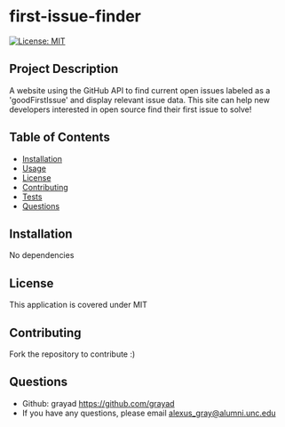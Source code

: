 # first-issue-finder

[![License: MIT](https://img.shields.io/badge/License-MIT-yellow.svg)](https://opensource.org/licenses/MIT)

## Project Description
  A website using the GitHub API to find current open issues labeled as a 'goodFirstIssue' and display relevant issue data. This site can help new developers interested in open source find their first issue to solve! 
    
## Table of Contents
  - [Installation](#installation)
  - [Usage](#usage)
  - [License](#license)
  - [Contributing](#contributing)
  - [Tests](#tests)
  - [Questions](#questions)

## Installation
  No dependencies

## License
  This application is covered under MIT

## Contributing
  Fork the repository to contribute :)

## Questions
  - Github: grayad https://github.com/grayad
  - If you have any questions, please email alexus_gray@alumni.unc.edu

